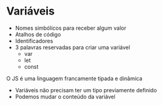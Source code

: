 # Variáveis

* Nomes simbólicos para receber algum valor
* Atalhos de código
* Identificadores
* 3 palavras reservadas para criar uma variável
  * var
  * let
  * const

O JS é uma linguagem francamente tipada e dinâmica
- Variáveis não precisam ter um tipo previamente definido
- Podemos mudar o conteúdo da variável
